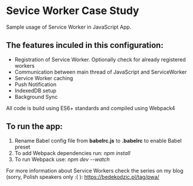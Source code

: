 # Sevice Worker Case Study
Sample usage of Service Worker in JavaScript App.

## The features inculed in this configuration:

- Registration of Service Worker. Optionally check for already registered workers
- Communication between main thread of JavaScript and ServiceWorker
- Service Worker caching 
- Push Notification 
- IndexedDB setup
- Background Sync

All code is build using ES6+ standards and compiled using Webpack4 

## To run the app:
1. Rename Babel config file from **babelrc.js** to **.babelrc** to enable Babel preset
2. To add Webpack dependencies run: *npm install*
3. To run Webpack use: *npm dev --watch*

For more information about Service Workers check the series on my blog (sorry, Polish speakers only :( ):
https://bedekodzic.pl/tag/pwa/
